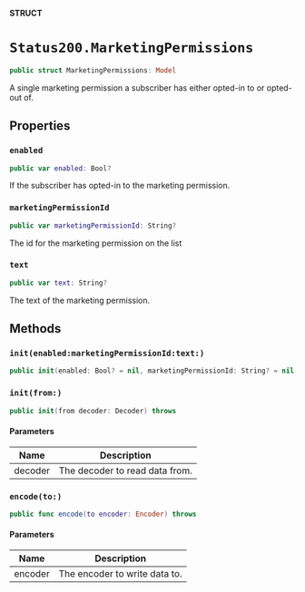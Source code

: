**STRUCT**

# `Status200.MarketingPermissions`

```swift
public struct MarketingPermissions: Model
```

A single marketing permission a subscriber has either opted-in to or opted-out of.

## Properties
### `enabled`

```swift
public var enabled: Bool?
```

If the subscriber has opted-in to the marketing permission.

### `marketingPermissionId`

```swift
public var marketingPermissionId: String?
```

The id for the marketing permission on the list

### `text`

```swift
public var text: String?
```

The text of the marketing permission.

## Methods
### `init(enabled:marketingPermissionId:text:)`

```swift
public init(enabled: Bool? = nil, marketingPermissionId: String? = nil, text: String? = nil)
```

### `init(from:)`

```swift
public init(from decoder: Decoder) throws
```

#### Parameters

| Name | Description |
| ---- | ----------- |
| decoder | The decoder to read data from. |

### `encode(to:)`

```swift
public func encode(to encoder: Encoder) throws
```

#### Parameters

| Name | Description |
| ---- | ----------- |
| encoder | The encoder to write data to. |

